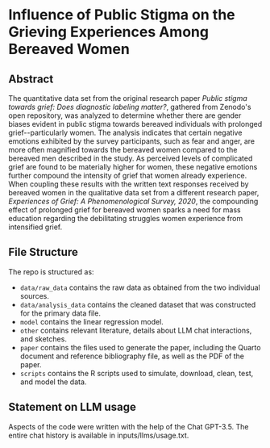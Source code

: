 # Influence of Public Stigma on the Grieving Experiences Among Bereaved Women

## Abstract

The quantitative data set from the original research paper *Public stigma towards grief: Does diagnostic labeling matter?*, gathered from Zenodo's open repository, was analyzed to determine whether there are gender biases evident in public stigma towards bereaved individuals with prolonged grief--particularly women. The analysis indicates that certain negative emotions exhibited by the survey participants, such as fear and anger, are more often magnified towards the bereaved women compared to the bereaved men described in the study. As perceived levels of complicated grief are found to be materially higher for women, these negative emotions further compound the intensity of grief that women already experience. When coupling these results with the written text responses received by bereaved women in the qualitative data set from a different research paper, *Experiences of Grief: A Phenomenological Survey, 2020*, the compounding effect of prolonged grief for bereaved women sparks a need for mass education regarding the debilitating struggles women experience from intensified grief.

## File Structure

The repo is structured as:

-   `data/raw_data` contains the raw data as obtained from the two individual sources.
-   `data/analysis_data` contains the cleaned dataset that was constructed for the primary data file.
-   `model` contains the linear regression model. 
-   `other` contains relevant literature, details about LLM chat interactions, and sketches.
-   `paper` contains the files used to generate the paper, including the Quarto document and reference bibliography file, as well as the PDF of the paper. 
-   `scripts` contains the R scripts used to simulate, download, clean, test, and model the data.


## Statement on LLM usage

Aspects of the code were written with the help of the Chat GPT-3.5. The entire chat history is available in inputs/llms/usage.txt.
